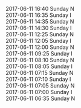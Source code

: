 2017-06-11 16:40 Sunday  N  
2017-06-11 16:35 Sunday  I  
2017-06-11 14:35 Sunday  N  
2017-06-11 14:30 Sunday  I  
2017-06-11 12:25 Sunday  N  
2017-06-11 12:05 Sunday  I  
2017-06-11 12:00 Sunday  N  
2017-06-11 09:25 Sunday  I  
2017-06-11 08:10 Sunday  N  
2017-06-11 08:05 Sunday  I  
2017-06-11 07:15 Sunday  N  
2017-06-11 07:10 Sunday  I  
2017-06-11 07:05 Sunday  N  
2017-06-11 07:00 Sunday  I  
2017-06-11 06:35 Sunday  N  
